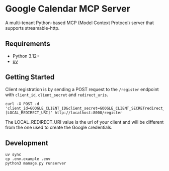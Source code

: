 # Google Calendar MCP Server

A multi-tenant Python-based MCP (Model Context Protocol) server that supports streamable-http.

## Requirements
* Python 3.12+
* [uv](https://docs.astral.sh/uv/)

## Getting Started

Client registration is by sending a POST request to the `/register` endpoint with `client_id`, `client_secret` and `redirect_uris`.
```shell
curl -X POST -d 'client_id=GOOGLE_CLIENT_ID&client_secret=GOOGLE_CLIENT_SECRETredirect_uris=[LOCAL_REDIRECT_URI]' http://localhost:8000/register
```

The LOCAL_REDIRECT_URI value is the url of your client and will be different from the one used to create the Google credentials.

## Development
```shell
uv sync
cp .env.example .env
python3 manage.py runserver
```
